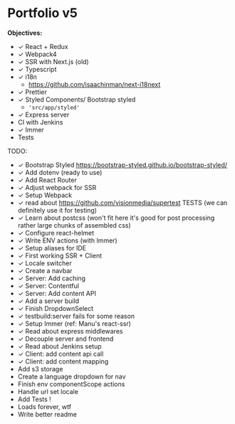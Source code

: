 # Portfolio v5

**Objectives:**
- ✓ React + Redux
- ✓ Webpack4
- ✓ SSR with Next.js (old)
- ✓ Typescript
- ✓ i18n
    - https://github.com/isaachinman/next-i18next
- ✓ Prettier
- ✓ Styled Components/ Bootstrap styled
    - ```'src/app/styled'```
- ✓ Express server
- CI with Jenkins
- ✓ Immer
- Tests

TODO:
- ✓ Bootstrap Styled https://bootstrap-styled.github.io/bootstrap-styled/
- ✓ Add dotenv (ready to use)
- ✓ Add React Router
- ✓ Adjust webpack for SSR
- ✓ Setup Webpack
- ✓ read about https://github.com/visionmedia/supertest TESTS (we can definitely use it for testing)
- ✓ Learn about postcss (won't fit here it's good for post processing rather large chunks of assembled css)
- ✓ Configure react-helmet
- ✓ Write ENV actions (with Immer)
- ✓ Setup aliases for IDE
- ✓ First working SSR + Client
- ✓ Locale switcher
- ✓ Create a navbar
- ✓ Server: Add caching
- ✓ Server: Contentful
- ✓ Server: Add content API
- ✓ Add a server build
- ✓ Finish DropdownSelect
- ✓ testbuild:server fails for some reason
- ✓ Setup Immer (ref: Manu's react-ssr)
- ✓ Read about express middlewares
- ✓ Decouple server and frontend
- ✓ Read about Jenkins setup
- ✓ Client: add content api call
- ✓ Client: add content mapping
- Add s3 storage
- Create a language dropdown for nav
- Finish env componentScope actions
- Handle url set locale
- Add Tests !
- Loads forever, wtf
- Write better readme

